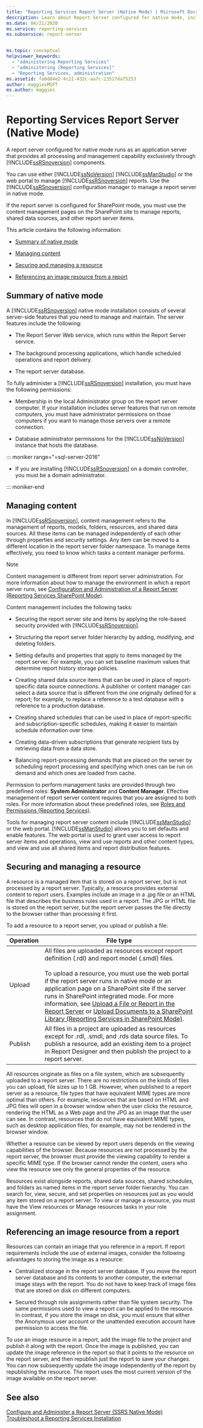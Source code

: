 ```yaml
---
title: "Reporting Services Report Server (Native Mode) | Microsoft Docs"
description: Learn about Report Server configured for native mode, including managing content, managing a resource, and referencing an image resource from a report.
ms.date: 04/21/2020
ms.service: reporting-services
ms.subservice: report-server


ms.topic: conceptual
helpviewer_keywords: 
  - "administering Reporting Services"
  - "administering [Reporting Services]"
  - "Reporting Services, administration"
ms.assetid: fa0d84e2-4c21-432c-aa7c-23517da75253
author: maggiesMSFT
ms.author: maggies
---
```

# Reporting Services Report Server (Native Mode)
  A report server configured for native mode runs as an application server that provides all processing and management capability exclusively through [!INCLUDE[ssRSnoversion](../../includes/ssrsnoversion-md.md)] components.  
  
 You can use either [!INCLUDE[ssNoVersion](../../includes/ssnoversion-md.md)] [!INCLUDE[ssManStudio](../../includes/ssmanstudio-md.md)] or the web portal to manage [!INCLUDE[ssRSnoversion](../../includes/ssrsnoversion-md.md)] reports. Use the [!INCLUDE[ssRSnoversion](../../includes/ssrsnoversion-md.md)] configuration manager to manage a report server in native mode.  
  
 If the report server is configured for SharePoint mode, you must use the content management pages on the SharePoint site to manage reports, shared data sources, and other report server items.  
  
 This article contains the following information:  
  
-   [Summary of native mode](#bkmk_sum)  
  
-   [Managing content](#bkmk_managecontent)  
  
-   [Securing and managing a resource](#bkmk_manageresources)  
  
-   [Referencing an image resource from a report](#bkmk_referenceimage)  
  
##  <a name="bkmk_sum"></a> Summary of native mode  
 A [!INCLUDE[ssRSnoversion](../../includes/ssrsnoversion-md.md)] native mode installation consists of several server-side features that you need to manage and maintain. The server features include the following:  
  
-   The Report Server Web service, which runs within the Report Server service.  
  
-   The background processing applications, which handle scheduled operations and report delivery.  
  
-   The report server database.  
  
 To fully administer a [!INCLUDE[ssRSnoversion](../../includes/ssrsnoversion-md.md)] installation, you must have the following permissions:  
  
-   Membership in the local Administrator group on the report server computer. If your installation includes server features that run on remote computers, you must have administrator permissions on those computers if you want to manage those servers over a remote connection.  
  
-   Database administrator permissions for the [!INCLUDE[ssNoVersion](../../includes/ssnoversion-md.md)] instance that hosts the database.  

::: moniker range="=sql-server-2016"

-   If you are installing [!INCLUDE[ssRSnoversion](../../includes/ssrsnoversion-md.md)] on a domain controller, you must be a domain administrator.  

::: moniker-end

##  <a name="bkmk_managecontent"></a> Managing content  
 In [!INCLUDE[ssRSnoversion](../../includes/ssrsnoversion-md.md)], content management refers to the management of reports, models, folders, resources, and shared data sources. All these items can be managed independently of each other through properties and security settings. Any item can be moved to a different location in the report server folder namespace. To manage items effectively, you need to know which tasks a content manager performs.  
  
> [!NOTE]  
>  Content management is different from report server administration. For more information about how to manage the environment in which a report server runs, see [Configuration and Administration of a Report Server &#40;Reporting Services SharePoint Mode&#41;](../../reporting-services/report-server-sharepoint/configuration-and-administration-of-a-report-server.md).  
  
 Content management includes the following tasks:  
  
-   Securing the report server site and items by applying the role-based security provided with [!INCLUDE[ssRSnoversion](../../includes/ssrsnoversion-md.md)].  
  
-   Structuring the report server folder hierarchy by adding, modifying, and deleting folders.  
  
-   Setting defaults and properties that apply to items managed by the report server. For example, you can set baseline maximum values that determine report history storage policies.  
  
-   Creating shared data source items that can be used in place of report-specific data source connections. A publisher or content manager can select a data source that is different from the one originally defined for a report; for example, to replace a reference to a test database with a reference to a production database.  
  
-   Creating shared schedules that can be used in place of report-specific and subscription-specific schedules, making it easier to maintain schedule information over time.  
  
-   Creating data-driven subscriptions that generate recipient lists by retrieving data from a data store.  
  
-   Balancing report-processing demands that are placed on the server by scheduling report processing and specifying which ones can be run on demand and which ones are loaded from cache.  
  
 Permission to perform management tasks are provided through two predefined roles: **System Administrator** and **Content Manager**. Effective management of report server content requires that you are assigned to both roles. For more information about these predefined roles, see [Roles and Permissions &#40;Reporting Services&#41;](../../reporting-services/security/roles-and-permissions-reporting-services.md).  
  
 Tools for managing report server content include [!INCLUDE[ssManStudio](../../includes/ssmanstudio-md.md)] or the web portal. [!INCLUDE[ssManStudio](../../includes/ssmanstudio-md.md)] allows you to set defaults and enable features. The web portal is used to grant user access to report server items and operations, view and use reports and other content types, and view and use all shared items and report distribution features.  
  
##  <a name="bkmk_manageresources"></a> Securing and managing a resource  
 A resource is a managed item that is stored on a report server, but is not processed by a report server. Typically, a resource provides external content to report users. Examples include an image in a .jpg file or an HTML file that describes the business rules used in a report. The JPG or HTML file is stored on the report server, but the report server passes the file directly to the browser rather than processing it first.  
  
 To add a resource to a report server, you upload or publish a file:  
  
|Operation|File type|  
|---------------|---------------|  
|Upload|All files are uploaded as resources except report definition (.rdl) and report model (.smdl) files.<br /><br /> To upload a resource, you must use the web portal if the report server runs in native mode or an application page on a SharePoint site if the server runs in SharePoint integrated mode. For more information, see [Upload a File or Report in the Report Server](../../reporting-services/reports/upload-a-file-or-report-report-manager.md) or [Upload Documents to a SharePoint Library &#40;Reporting Services in SharePoint Mode&#41;](../../reporting-services/report-server-sharepoint/upload-documents-to-a-sharepoint-library-reporting-services-in-sharepoint-mode.md).|  
|Publish|All files in a project are uploaded as resources except for .rdl, .smdl, and .rds data source files. To publish a resource, add an existing item to a project in Report Designer and then publish the project to a report server.|  
  
 All resources originate as files on a file system, which are subsequently uploaded to a report server. There are no restrictions on the kinds of files you can upload, file sizes up to 1 GB. However, when published to a report server as a resource, file types that have equivalent MIME types are more optimal than others. For example, resources that are based on HTML and JPG files will open in a browser window when the user clicks the resource, rendering the HTML as a Web page and the JPG as an image that the user can see. In contrast, resources that do not have equivalent MIME types, such as desktop application files, for example, may not be rendered in the browser window.  
  
 Whether a resource can be viewed by report users depends on the viewing capabilities of the browser. Because resources are not processed by the report server, the browser must provide the viewing capability to render a specific MIME type. If the browser cannot render the content, users who view the resource see only the general properties of the resource.  
  
 Resources exist alongside reports, shared data sources, shared schedules, and folders as named items in the report server folder hierarchy. You can search for, view, secure, and set properties on resources just as you would any item stored on a report server. To view or manage a resource, you must have the View resources or Manage resources tasks in your role assignment.  
  
##  <a name="bkmk_referenceimage"></a> Referencing an image resource from a report  
 Resources can contain an image that you reference in a report. If report requirements include the use of external images, consider the following advantages to storing the image as a resource:  
  
-   Centralized storage in the report server database. If you move the report server database and its contents to another computer, the external image stays with the report. You do not have to keep track of image files that are stored on disk on different computers.  
  
-   Secured through role assignments rather than file system security. The same permissions used to view a report can be applied to the resource. In contrast, if you store the image on disk, you must ensure that either the Anonymous user account or the unattended execution account have permission to access the file.  
  
 To use an image resource in a report, add the image file to the project and publish it along with the report. Once the image is published, you can update the image reference in the report so that it points to the resource on the report server, and then republish just the report to save your changes. You can now subsequently update the image independently of the report by republishing the resource. The report uses the most current version of the image available on the report server.  
  
## See also  
 [Configure and Administer a Report Server &#40;SSRS Native Mode&#41;](../../reporting-services/report-server/configure-and-administer-a-report-server-ssrs-native-mode.md)   
 [Troubleshoot a Reporting Services Installation](../../reporting-services/install-windows/troubleshoot-a-reporting-services-installation.md)  
  
  
